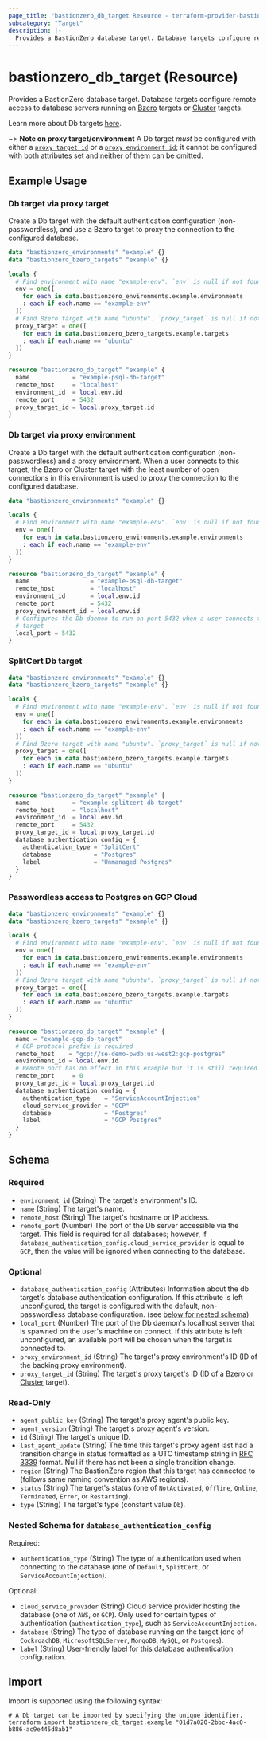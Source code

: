 ```yaml
---
page_title: "bastionzero_db_target Resource - terraform-provider-bastionzero"
subcategory: "Target"
description: |-
  Provides a BastionZero database target. Database targets configure remote access to database servers running on Bzero bzero_target targets or Cluster cluster_target targets.
---
```


# bastionzero_db_target (Resource)

Provides a BastionZero database target. Database targets configure remote access to database servers running on [Bzero](bzero_target) targets or [Cluster](cluster_target) targets.

Learn more about Db targets [here](https://docs.bastionzero.com/docs/deployment/installing-the-agent#databases).

~> **Note on proxy target/environment** A Db target _must_ be configured with
either a [`proxy_target_id`](#proxy_target_id) or a
[`proxy_environment_id`](#proxy_environment_id); it cannot be configured with
both attributes set and neither of them can be omitted.

## Example Usage

### Db target via proxy target

Create a Db target with the default authentication configuration
(non-passwordless), and use a Bzero target to proxy the connection to the
configured database.

```terraform
data "bastionzero_environments" "example" {}
data "bastionzero_bzero_targets" "example" {}

locals {
  # Find environment with name "example-env". `env` is null if not found
  env = one([
    for each in data.bastionzero_environments.example.environments
    : each if each.name == "example-env"
  ])
  # Find Bzero target with name "ubuntu". `proxy_target` is null if not found
  proxy_target = one([
    for each in data.bastionzero_bzero_targets.example.targets
    : each if each.name == "ubuntu"
  ])
}

resource "bastionzero_db_target" "example" {
  name            = "example-psql-db-target"
  remote_host     = "localhost"
  environment_id  = local.env.id
  remote_port     = 5432
  proxy_target_id = local.proxy_target.id
}
```

### Db target via proxy environment

Create a Db target with the default authentication configuration
(non-passwordless) and a proxy environment. When a user connects to this target,
the Bzero or Cluster target with the least number of open connections in this
environment is used to proxy the connection to the configured database.

```terraform
data "bastionzero_environments" "example" {}

locals {
  # Find environment with name "example-env". `env` is null if not found
  env = one([
    for each in data.bastionzero_environments.example.environments
    : each if each.name == "example-env"
  ])
}

resource "bastionzero_db_target" "example" {
  name                 = "example-psql-db-target"
  remote_host          = "localhost"
  environment_id       = local.env.id
  remote_port          = 5432
  proxy_environment_id = local.env.id
  # Configures the Db daemon to run on port 5432 when a user connects to this Db
  # target
  local_port = 5432
}
```

### SplitCert Db target

```terraform
data "bastionzero_environments" "example" {}
data "bastionzero_bzero_targets" "example" {}

locals {
  # Find environment with name "example-env". `env` is null if not found
  env = one([
    for each in data.bastionzero_environments.example.environments
    : each if each.name == "example-env"
  ])
  # Find Bzero target with name "ubuntu". `proxy_target` is null if not found
  proxy_target = one([
    for each in data.bastionzero_bzero_targets.example.targets
    : each if each.name == "ubuntu"
  ])
}

resource "bastionzero_db_target" "example" {
  name            = "example-splitcert-db-target"
  remote_host     = "localhost"
  environment_id  = local.env.id
  remote_port     = 5432
  proxy_target_id = local.proxy_target.id
  database_authentication_config = {
    authentication_type = "SplitCert"
    database            = "Postgres"
    label               = "Unmanaged Postgres"
  }
}
```

### Passwordless access to Postgres on GCP Cloud

```terraform
data "bastionzero_environments" "example" {}
data "bastionzero_bzero_targets" "example" {}

locals {
  # Find environment with name "example-env". `env` is null if not found
  env = one([
    for each in data.bastionzero_environments.example.environments
    : each if each.name == "example-env"
  ])
  # Find Bzero target with name "ubuntu". `proxy_target` is null if not found
  proxy_target = one([
    for each in data.bastionzero_bzero_targets.example.targets
    : each if each.name == "ubuntu"
  ])
}

resource "bastionzero_db_target" "example" {
  name = "example-gcp-db-target"
  # GCP protocol prefix is required
  remote_host    = "gcp://se-demo-pwdb:us-west2:gcp-postgres"
  environment_id = local.env.id
  # Remote port has no effect in this example but it is still required
  remote_port     = 0
  proxy_target_id = local.proxy_target.id
  database_authentication_config = {
    authentication_type    = "ServiceAccountInjection"
    cloud_service_provider = "GCP"
    database               = "Postgres"
    label                  = "GCP Postgres"
  }
}
```

<!-- schema generated by tfplugindocs -->
## Schema

### Required

- `environment_id` (String) The target's environment's ID.
- `name` (String) The target's name.
- `remote_host` (String) The target's hostname or IP address.
- `remote_port` (Number) The port of the Db server accessible via the target. This field is required for all databases; however, if `database_authentication_config.cloud_service_provider` is equal to `GCP`, then the value will be ignored when connecting to the database.

### Optional

- `database_authentication_config` (Attributes) Information about the db target's database authentication configuration. If this attribute is left unconfigured, the target is configured with the default, non-passwordless database configuration. (see [below for nested schema](#nestedatt--database_authentication_config))
- `local_port` (Number) The port of the Db daemon's localhost server that is spawned on the user's machine on connect. If this attribute is left unconfigured, an available port will be chosen when the target is connected to.
- `proxy_environment_id` (String) The target's proxy environment's ID (ID of the backing proxy environment).
- `proxy_target_id` (String) The target's proxy target's ID (ID of a [Bzero](bzero_target) or [Cluster](cluster_target) target).

### Read-Only

- `agent_public_key` (String) The target's proxy agent's public key.
- `agent_version` (String) The target's proxy agent's version.
- `id` (String) The target's unique ID.
- `last_agent_update` (String) The time this target's proxy agent last had a transition change in status formatted as a UTC timestamp string in [RFC 3339](https://datatracker.ietf.org/doc/html/rfc3339) format. Null if there has not been a single transition change.
- `region` (String) The BastionZero region that this target has connected to (follows same naming convention as AWS regions).
- `status` (String) The target's status (one of `NotActivated`, `Offline`, `Online`, `Terminated`, `Error`, or `Restarting`).
- `type` (String) The target's type (constant value `Db`).

<a id="nestedatt--database_authentication_config"></a>
### Nested Schema for `database_authentication_config`

Required:

- `authentication_type` (String) The type of authentication used when connecting to the database (one of `Default`, `SplitCert`, or `ServiceAccountInjection`).

Optional:

- `cloud_service_provider` (String) Cloud service provider hosting the database (one of `AWS`, or `GCP`). Only used for certain types of authentication (`authentication_type`), such as `ServiceAccountInjection`.
- `database` (String) The type of database running on the target (one of `CockroachDB`, `MicrosoftSQLServer`, `MongoDB`, `MySQL`, or `Postgres`).
- `label` (String) User-friendly label for this database authentication configuration.

## Import

Import is supported using the following syntax:

```shell
# A Db target can be imported by specifying the unique identifier.
terraform import bastionzero_db_target.example "01d7a020-2bbc-4ac0-b886-ac9e445d8ab1"
```
